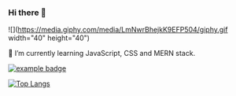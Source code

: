 ### Hi there 👋
![](https://media.giphy.com/media/LmNwrBhejkK9EFP504/giphy.gif width="40" height="40")

🌱 I’m currently learning JavaScript, CSS and MERN stack. 
<!--
**ipinmi/ipinmi** is a ✨ _special_ ✨ repository because its `README.md` (this file) appears on your GitHub profile.

Here are some ideas to get you started:

- 🔭 I’m currently working on ...
- 🌱 I’m currently learning ...
- 👯 I’m looking to collaborate on ...
- 🤔 I’m looking for help with ...
- 💬 Ask me about ...
- 📫 How to reach me: ...
- 😄 Pronouns: ...
- ⚡ Fun fact: ...
-->

<a href="#">
    <img src="help/badge1.svg" alt="example badge" style="vertical-align:top margin:6px 4px">
  </a>  

[![Top Langs](https://github-readme-stats.vercel.app/api/top-langs/?username=ipinmi)](https://github.com/ipinmi/github-readme-stats)
